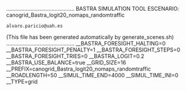 .............................................
    BASTRA SIMULATION TOOL
    ESCENARIO: canogrid_Bastra_logit20_nomaps_randomtraffic

    alvaro.paricio@uah.es
(This file has been generated automatically by generate_scenes.sh)
.............................................
__BASTRA_FORESIGHT_HALTING=0
__BASTRA_FORESIGHT_PENALTY=1
__BASTRA_FORESIGHT_STEPS=0
__BASTRA_FORESIGHT_TRIES=0
__BASTRA_LOGIT=0.2
__BASTRA_USE_BALANCE=true
__GRID_SIZE=16
__PREFIX=canogrid_Bastra_logit20_nomaps_randomtraffic
__ROADLENGTH=50
__SIMUL_TIME_END=4000
__SIMUL_TIME_INI=0
__TYPE=grid

